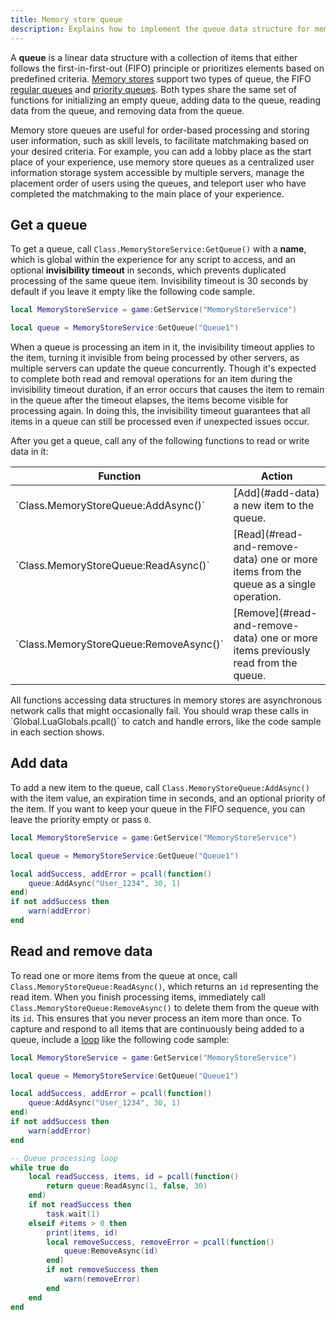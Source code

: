 ```yaml
---
title: Memory store queue
description: Explains how to implement the queue data structure for memory stores.
---
```


A **queue** is a linear data structure with a collection of items that either follows the first-in-first-out (FIFO) principle or prioritizes elements based on predefined criteria. [Memory stores](../../cloud-services/memory-stores/index.md) support two types of queue, the FIFO [regular queues](../../luau/queues.md#regular-queues) and [priority queues](../../luau/queues.md#priority-queues). Both types share the same set of functions for initializing an empty queue, adding data to the queue, reading data from the queue, and removing data from the queue.

Memory store queues are useful for order-based processing and storing user information, such as skill levels, to facilitate matchmaking based on your desired criteria. For example, you can add a lobby place as the start place of your experience, use memory store queues as a centralized user information storage system accessible by multiple servers, manage the placement order of users using the queues, and teleport user who have completed the matchmaking to the main place of your experience.

## Get a queue

To get a queue, call `Class.MemoryStoreService:GetQueue()` with a **name**, which is global within the experience for any script to access, and an optional **invisibility timeout** in seconds, which prevents duplicated processing of the same queue item. Invisibility timeout is 30 seconds by default if you leave it empty like the following code sample.

```lua title='Getting an Empty Queue'
local MemoryStoreService = game:GetService("MemoryStoreService")

local queue = MemoryStoreService:GetQueue("Queue1")
```

When a queue is processing an item in it, the invisibility timeout applies to the item, turning it invisible from being processed by other servers, as multiple servers can update the queue concurrently. Though it's expected to complete both read and removal operations for an item during the invisibility timeout duration, if an error occurs that causes the item to remain in the queue after the timeout elapses, the items become visible for processing again. In doing this, the invisibility timeout guarantees that all items in a queue can still be processed even if unexpected issues occur.

After you get a queue, call any of the following functions to read or write data in it:

<table>
<thead>
  <tr>
    <th>Function</th>
    <th>Action</th>
  </tr>
</thead>
<tbody>
  <tr>
    <td>`Class.MemoryStoreQueue:AddAsync()`</td>
    <td>[Add](#add-data) a new item to the queue.</td>
  </tr>
  <tr>
    <td>`Class.MemoryStoreQueue:ReadAsync()`</td>
    <td>[Read](#read-and-remove-data) one or more items from the queue as a single operation.</td>
  </tr>
  <tr>
    <td>`Class.MemoryStoreQueue:RemoveAsync()`</td>
    <td>[Remove](#read-and-remove-data) one or more items previously read from the queue.</td>
  </tr>
</tbody>
</table>

<Alert severity="warning">
All functions accessing data structures in memory stores are asynchronous network calls that might occasionally fail. You should wrap these calls in `Global.LuaGlobals.pcall()` to catch and handle errors, like the code sample in each section shows.
</Alert>

## Add data

To add a new item to the queue, call `Class.MemoryStoreQueue:AddAsync()` with the item value, an expiration time in seconds, and an optional priority of the item. If you want to keep your queue in the FIFO sequence, you can leave the priority empty or pass `0`.

```lua title='Adding Data to a Queue'
local MemoryStoreService = game:GetService("MemoryStoreService")

local queue = MemoryStoreService:GetQueue("Queue1")

local addSuccess, addError = pcall(function()
	queue:AddAsync("User_1234", 30, 1)
end)
if not addSuccess then
	warn(addError)
end
```

## Read and remove data

To read one or more items from the queue at once, call `Class.MemoryStoreQueue:ReadAsync()`, which returns an `id` representing the read item. When you finish processing items, immediately call `Class.MemoryStoreQueue:RemoveAsync()` to delete them from the queue with its `id`. This ensures that you never process an item more than once. To capture and respond to all items that are continuously being added to a queue, include a [loop](../../luau/control-structures.md) like the following code sample:

```lua title='Reading and Removing Data from Queue with Loop'
local MemoryStoreService = game:GetService("MemoryStoreService")

local queue = MemoryStoreService:GetQueue("Queue1")

local addSuccess, addError = pcall(function()
	queue:AddAsync("User_1234", 30, 1)
end)
if not addSuccess then
	warn(addError)
end

-- Queue processing loop
while true do
	local readSuccess, items, id = pcall(function()
		return queue:ReadAsync(1, false, 30)
	end)
	if not readSuccess then
		task.wait(1)
	elseif #items > 0 then
		print(items, id)
		local removeSuccess, removeError = pcall(function()
			queue:RemoveAsync(id)
		end)
		if not removeSuccess then
			warn(removeError)
		end
	end
end
```
